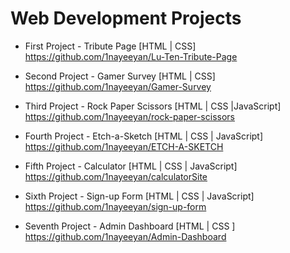 
# Web Development Projects



-    First Project - Tribute Page [HTML | CSS] https://github.com/1nayeeyan/Lu-Ten-Tribute-Page
    
-    Second Project - Gamer Survey [HTML | CSS] https://github.com/1nayeeyan/Gamer-Survey
    
-    Third Project - Rock Paper Scissors [HTML | CSS |JavaScript] https://github.com/1nayeeyan/rock-paper-scissors
    
-    Fourth Project - Etch-a-Sketch [HTML | CSS | JavaScript] https://github.com/1nayeeyan/ETCH-A-SKETCH
    
-    Fifth Project - Calculator [HTML | CSS | JavaScript] https://github.com/1nayeeyan/calculatorSite
    
-    Sixth Project - Sign-up Form [HTML | CSS | JavaScript] https://github.com/1nayeeyan/sign-up-form

-    Seventh Project - Admin Dashboard [HTML | CSS ] https://github.com/1nayeeyan/Admin-Dashboard


